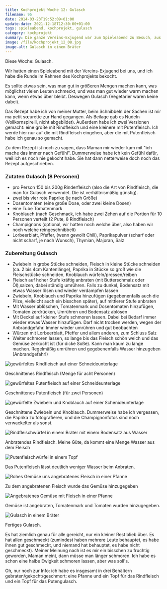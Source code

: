 ```yaml
---
title: Kochprojekt Woche 12: Gulasch
filename: 95
date: 2014-03-23T19:52:09+01:00
update-date: 2021-12-18T12:30:00+01:00
tags: spieleabend, kochprojekt, gulasch
category: kochprojekt
summary: Die ganze Vereins-Exjugend war zum Spieleabend zu Besuch, aus diesem Anlass habe ich eine größere Menge Gulasch gemacht.
image: /file/kochprojekt_12_08.jpg
image-alt: Gulasch in einem Bräter
---
```


Diese Woche: Gulasch.

Wir hatten einen Spieleabend mit der Vereins-Exjugend bei uns, und ich habe die Runde im Rahmen des Kochprojekts bekocht.

Es sollte etwas sein, was man gut in größeren Mengen machen kann, was möglichst vielen Leuten schmeckt, und was man gut wieder warm machen kann, wenn etwas über bleibt. Deswegen Gulasch (Vegetarier waren keine dabei).

Das Rezept habe ich von meiner Mutter, beim Schnibbeln der Sachen ist mir ma petit sœurette zur Hand gegangen. Als Beilage gab es Nudeln (Vollkornspirelli, nicht abgebildet). Außerdem habe ich zwei Versionen gemacht: eine große mit Rindfleisch und eine kleinere mit Putenfleisch. Ich werde hier nur auf die mit Rindfleisch eingehen, aber die mit Putenfleisch habe ich genau so gemacht.

Zu dem Rezept ist noch zu sagen, dass Maman mir wieder kam mit "ich mache das immer nach Gefühl". Dummerweise habe ich kein Gefühl dafür, weil ich es noch nie gekocht habe. Sie hat dann netterweise doch noch das Rezept aufgeschrieben.

### Zutaten Gulasch (8 Personen)

- pro Person 150 bis 200g Rinderfleisch (also die Art von Rindfleisch, die man für Gulasch verwendet. Die ist verhältnismäßig günstig).
- zwei bis vier rote Paprike (je nach Größe)
- Dosentomaten (eine große Dose, oder zwei kleine Dosen)
- eine Tube Tomatenmark
- Knoblauch (nach Geschmack, ich habe zwei Zehen auf die Portion für 10 Personen verteilt (2 Pute, 8 Rindfleisch)
- Champignons (optional, wir hatten noch welche über, also haben wir noch welche reingeschnibbelt)
- Lorbeerblatt, Pfeffer, (wenn gewollt Chili), Paprikapulver (scharf oder nicht scharf, je nach Wunsch), Thymian, Majoran, Salz

### Zubereitung Gulasch

- Zwiebeln in grobe Stücke schneiden, Fleisch in kleine Stücke schneiden (ca. 2 bis 4cm Kantenlänge), Paprika in Stücke so groß wie die Fleischstücke schneiden, Knoblauch würfeln/pressen/reiben
- Fleisch auf hoher Stufe kräftig anbraten (mit Butterschmalz oder Öl),salzen, dabei ständig umrühren. Falls zu dunkel, Bodensatz mit etwas Wasser lösen und wieder verdampfen lassen
- Zwiebeln, Knoblauch und Paprika hinzufügen (gegebenenfalls auch die Pilze, vielleicht auch ein bisschen später), auf mittlerer Stufe anbraten
- Mit Wasser ablöschen, Tomatenmark und Dosentomaten hinzufügen, Tomaten zerdrücken, Umrühren und Bodensatz ablösen
- Mit Deckel auf kleiner Stufe schmoren lassen. Dabei bei Bedarf immer wieder etwas Wasser hinzufügen. Darf nicht trocken werden, wegen der Anbrandgefahr. Immer wieder umrühren und gut beobachten
- Würzen mit Lorbeerblatt, Pfeffer und allem anderen, zum Schluss Salz
- Weiter schmoren lassen, so lange bis das Fleisch schön weich und das Gemüse zerkocht ist (für dicke Soße). Kann man kaum zu lange machen. Regelmäßig umrühren und gegebenenfalls Wasser hinzugeben (Anbrandgefahr!)

![gewürfeltes Rindfleisch auf einer Schneideunterlage](/file/kochprojekt_12_01.jpg)

Geschnittenes Rindfleisch (Menge für acht Personen)

![gewürfeltes Putenfleisch auf einer Schneideunterlage](/file/kochprojekt_12_02.jpg)

Geschnittenes Putenfleisch (für zwei Personen)

![gewürfelte Zwiebeln und Knoblauch auf einer Schenideunterlage](/file/kochprojekt_12_03.jpg)

Geschnittene Zwiebeln und Knoblauch. Dummerweise habe ich vergessen, die Paprika zu fotografieren, und die Champignonfotos sind noch verwackelter als sonst.

![Rindfleischwürfel in einem Bräter mit einem Bodensatz aus Wasser](/file/kochprojekt_12_04.jpg)

Anbratendes Rindfleisch. Meine Güte, da kommt eine Menge Wasser aus dem Fleisch

![Putenfleischwürfel in einem Topf](/file/kochprojekt_12_05.jpg)

Das Putenfleisch lässt deutlich weniger Wasser beim Anbraten.

![Rohes Gemüse uns angebratenes Fleisch in einer Pfanne](/file/kochprojekt_12_06.jpg)

Zu dem angebratenen Fleisch wurde das Gemüse hinzugegeben

![Angebratenes Gemüse mit Fleisch in einer Pfanne](/file/kochprojekt_12_07.jpg)

Gemüse ist angebraten, Tomatenmark und Tomaten wurden hinzugegeben.

![Gulasch in einem Bräter](/file/kochprojekt_12_08.jpg)

Fertiges Gulasch.

Es hat ziemlich genau für alle gereicht, nur ein kleiner Rest blieb über. Es hat allen geschmeckt (zumindest haben mehrere Leute behauptet, es habe ihnen gut geschmeckt, und niemand hat behauptet, es habe nicht geschmeckt). Meiner Meinung nach ist es mir ein bisschen zu fruchtig geworden, Maman meint, dann müsse man länger schmoren. Ich habe es schon eine halbe Ewigkeit schmoren lassen, aber was soll's.

Oh, nur noch zur Info: ich habe es insgesamt in drei Behältern gebraten/gekocht/geschmort: eine Pfanne und ein Topf für das Rindfleisch und ein Topf für das Putengulasch.
